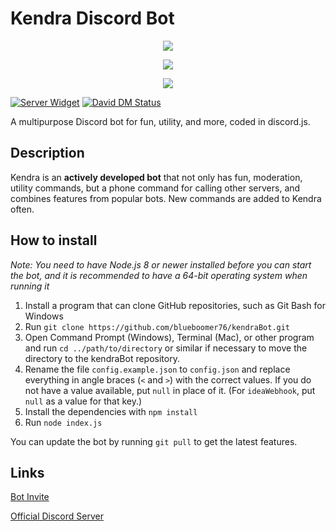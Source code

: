 # Kendra Discord Bot
<div style="text-align: center;">
<a href="https://discordbots.org/bots/429807759144386572"><img src="https://discordbots.org/api/widget/429807759144386572.svg"></a>

<a href="https://botsfordiscord.com/bots/429807759144386572/"><img src="https://botsfordiscord.com/api/bot/429807759144386572/widget"></a>

<a href="https://bots.ondiscord.xyz/bots/429807759144386572"><img src="https://bots.ondiscord.xyz/bots/429807759144386572/embed"></a>
</div>

[![Server Widget](https://discordapp.com/api/guilds/308063187696091140/widget.png)](https://discord.gg/yB8TvWU)
[![David DM Status](https://david-dm.org/blueboomer76/kendra-discord-bot.svg)](https://david-dm.org/blueboomer76/kendra-discord-bot)

A multipurpose Discord bot for fun, utility, and more, coded in discord.js.

## Description
Kendra is an **actively developed bot** that not only has fun, moderation, utility commands, but a phone command for calling other servers, and combines features from popular bots. New commands are added to Kendra often.

## How to install
*Note: You need to have Node.js 8 or newer installed before you can start the bot, and it is recommended to have a 64-bit operating system when running it*

1. Install a program that can clone GitHub repositories, such as Git Bash for Windows
2. Run `git clone https://github.com/blueboomer76/kendraBot.git`
3. Open Command Prompt (Windows), Terminal (Mac), or other program and run `cd ../path/to/directory` or similar if necessary to move the directory to the kendraBot repository.
4. Rename the file `config.example.json` to `config.json` and replace everything in angle braces (`<` and `>`) with the correct values. If you do not have a value available, put `null` in place of it. (For `ideaWebhook`, put `null` as a value for that key.)
5. Install the dependencies with `npm install`
6. Run `node index.js`

You can update the bot by running `git pull` to get the latest features.

## Links
[Bot Invite](https://discordapp.com/oauth2/authorize?client_id=429807759144386572&permissions=403041398&scope=bot)

[Official Discord Server](https://discord.gg/yB8TvWU) 
